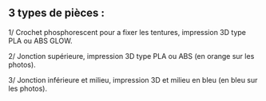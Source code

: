 ## 3 types de pièces :

1/ Crochet phosphorescent pour a fixer les tentures, impression 3D  type PLA ou ABS GLOW.

2/ Jonction supérieure, impression 3D type PLA ou ABS (en orange sur les photos).

3/ Jonction inférieure et milieu, impression 3D et milieu en bleu (en bleu sur les photos).  
